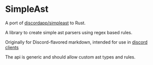 # SimpleAst

A port of [discordapp/simpleast](https://github.com/discordapp/SimpleAST) to Rust.

A library to create simple ast parsers using regex based rules.

Originally for Discord-flavored markdown, intended for use in
[discord clients](https://github.com/terminal-discord/weechat-discord)

The api is generic and should allow custom ast types and rules.